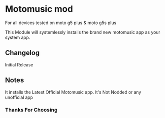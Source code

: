 # Motomusic mod 

For all devices tested on moto g5 plus & moto g5s plus

This Module will systemlessly installs the brand new motomusic app as your system app.

## Changelog 

Initial Release

## Notes

It installs the Latest Official Motomusic app. It's Not Nodded or any unofficial app

### Thanks For Choosing
